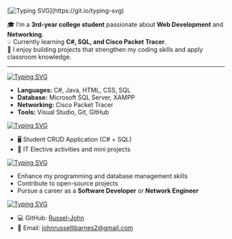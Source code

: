 [![Typing SVG](https://readme-typing-svg.demolab.com?font=Monaspace+Neon&weight=800&pause=1000&color=F7F7F7&width=435&lines=%F0%9F%91%8B+Hi%2C+I'm+Russel!)](https://git.io/typing-svg)

🎓 I’m a **3rd-year college student** passionate about **Web Development** and **Networking**.  
💡 Currently learning **C#, SQL, and Cisco Packet Tracer**.  
🚀 I enjoy building projects that strengthen my coding skills and apply classroom knowledge.  

---

[![Typing SVG](https://readme-typing-svg.demolab.com?font=Monaspace+Neon&weight=800&pause=1000&color=F7F7F7&width=435&lines=🔧+Skills+%26+Tools)](https://git.io/typing-svg)  

- **Languages:** C#, Java, HTML, CSS, SQL  
- **Database:** Microsoft SQL Server, XAMPP  
- **Networking:** Cisco Packet Tracer  
- **Tools:** Visual Studio, Git, GitHub  



[![Typing SVG](https://readme-typing-svg.demolab.com?font=Monaspace+Neon&weight=800&pause=1000&color=F7F7F7&width=435&lines=📚+Current+Projects)](https://git.io/typing-svg)  

- 🖥️ Student CRUD Application (C# + SQL)  
- 📘 IT Elective activities and mini projects  



[![Typing SVG](https://readme-typing-svg.demolab.com?font=Monaspace+Neon&weight=800&pause=1000&color=F7F7F7&width=435&lines=🌱+Goals)](https://git.io/typing-svg)  

- Enhance my programming and database management skills  
- Contribute to open-source projects  
- Pursue a career as a **Software Developer** or **Network Engineer**  



[![Typing SVG](https://readme-typing-svg.demolab.com?font=Monaspace+Neon&weight=800&pause=1000&color=F7F7F7&width=435&lines=📫+Connect+with+Me)](https://git.io/typing-svg)  

- 💻 GitHub: [Russel-John](https://github.com/Russel-John)  
- 📧 Email: johnrussellibarnes2@gmail.com  
